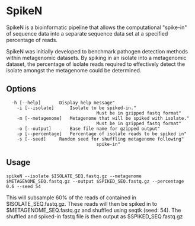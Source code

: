 # SpikeN

SpikeN is a bioinformatic pipeline that allows the computational "spike-in" of sequence data into a separate sequence data set at a specified percentage of reads. 

SpikeN was initially developed to benchmark pathogen detection methods within metagenomic datasets. By spiking in an isolate into a metagenomic dataset, the percentage of isolate reads required to effectively detect the isolate amongst the metagenome could be determined.  

## Options 

```
  -h [--help]		Display help message"
	-i [--isolate]		Isolate to be spiked-in." 
					              Must be in gzipped fastq format"
	-m [--metagenome]	Metagenome that will be spiked with isolate." 
					              Must be in gzipped fastq format"
	-o [--output]		Base file name for gzipped output"
	-p [--percentage]	Percentage of isolate reads to be spiked in"
	-s [--seed]		Random seed for shuffling metagenome following"
	        				      spike-in"
```

## Usage 

```
spikeN --isolate $ISOLATE_SEQ.fastq.gz --metagenome $METAGENOME_SEQ.fastq.gz --output $SPIKED_SEQ.fastq.gz --percentage 0.6 --seed 54
```

This will subsample 60% of the reads of contained in $ISOLATE_SEQ.fastq.gz. These reads will then be spiked in to $METAGENOME_SEQ.fastq.gz and shuffled using seqtk (seed: 54). The shuffled and spiked-in fastq file is then output as $SPIKED_SEQ.fastq.gz
